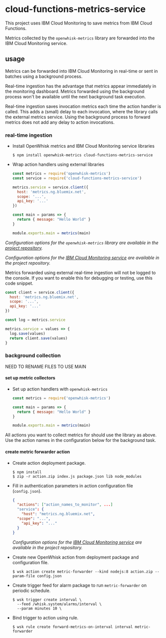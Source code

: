 # cloud-functions-metrics-service

This project uses IBM Cloud Monitoring to save metrics from IBM Cloud Functions.

Metrics collected by the `openwhisk-metrics` library are forwarded into the IBM Cloud Monitoring service.

## usage

Metrics can be forwarded into IBM Cloud Monitoring in real-time or sent in batches using a background process.

Real-time ingestion has the advantage that metrics appear immediately in the monitoring dashboard. Metrics forwarded using the background process won't be available until the next background task execution.

Real-time ingestion saves invocation metrics each time the action handler is called. This adds a (small) delay to each invocation, where the library calls the external metrics service. Using the background process to forward metrics does not add any delay to action invocations.

### real-time ingestion

- Install OpenWhisk metrics and IBM Cloud Monitoring service libraries

  ```
  $ npm install openwhisk-metrics cloud-functions-metrics-service
  ```

- Wrap action handlers using external libraries

  ```javascript
  const metrics = require('openwhisk-metrics')
  const service = require('cloud-functions-metrics-service')

  metrics.service = service.client({  
    host: 'metrics.ng.bluemix.net',
    scope: '...',
    api_key: '...'
  })

  const main = params => {
  	return { message: "Hello World" }
  }

  module.exports.main = metrics(main)
  ```

*Configuration options for the `openwhisk-metrics` library are available in the [project repository](https://github.com/jthomas/openwhisk-metrics).*

*Configuration options for the [IBM Cloud Monitoring service](https://console.bluemix.net/docs/services/cloud-monitoring/monitoring_ov.html#monitoring_ov) are available in the project repository.*

Metrics forwarded using external real-time ingestion will not be logged to the console. If you want to enable this for debugging or testing, use this code snippet.

```javascript
const client = service.client({  
  host: 'metrics.ng.bluemix.net',
  scope: '...',
  api_key: '...'
})

const log = metrics.service

metrics.service = values => {
  log.save(values)
  return client.save(values)
}
```

### background collection

NEED TO RENAME FILES TO USE MAIN



#### set up metric collectors

- Set up action handlers with `openwhisk-metrics`

  ```javascript
  const metrics = require('openwhisk-metrics')

  const main = params => {
    return { message: "Hello World" }
  }

  module.exports.main = metrics(main) 
  ```

All actions you want to collect metrics for should use the library as above. Use the action names in the configuration below for the background task.

#### create metric forwarder action

- Create action deployment package.

  ```
  $ npm install
  $ zip -r action.zip index.js package.json lib node_modules
  ```

- Fill in authentication parameters in action configuration file (`config.json`).

  ```json
  {
    "actions": ["action_names_to_monitor", ...]
    "service": {
      "host": "metrics.ng.bluemix.net",
  	"scope": "...",
      "api_key": "..."          
    }
  }
  ```

  *Configuration options for the [IBM Cloud Monitoring service](https://console.bluemix.net/docs/services/cloud-monitoring/monitoring_ov.html#monitoring_ov) are available in the project repository.*

- Create new OpenWhisk action from deployment package and configuration file.

  ```
  $ wsk action create metric-forwarder --kind nodejs:8 action.zip --param-file config.json
  ```

- Create trigger feed for alarm package to run `metric-forwarder` on periodic schedule. 

  ```
  $ wsk trigger create interval \
    --feed /whisk.system/alarms/interval \
    --param minutes 10 \
  ```

- Bind trigger to action using rule.

  ```
  $ wsk rule create forward-metrics-on-interval interval metric-forwarder
  ```

  ​




